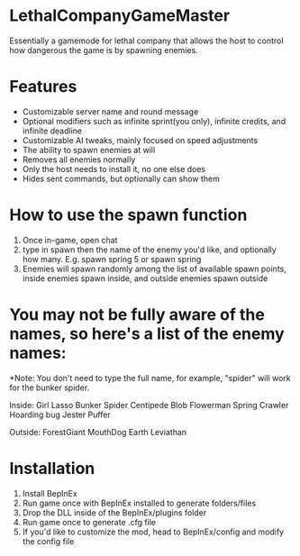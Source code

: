 # LethalCompanyGameMaster
Essentially a gamemode for lethal company that allows the host to control how dangerous the game is by spawning enemies.

# Features
- Customizable server name and round message
- Optional modifiers such as infinite sprint(you only), infinite credits, and infinite deadline
- Customizable AI tweaks, mainly focused on speed adjustments
- The ability to spawn enemies at will
- Removes all enemies normally
- Only the host needs to install it, no one else does
- Hides sent commands, but optionally can show them

# How to use the spawn function
1. Once in-game, open chat
2. type in spawn then the name of the enemy you'd like, and optionally how many. E.g. spawn spring 5 or spawn spring
3. Enemies will spawn randomly among the list of available spawn points, inside enemies spawn inside, and outside enemies spawn outside

# You may not be fully aware of the names, so here's a list of the enemy names:
*Note: You don't need to type the full name, for example, "spider" will work for the bunker spider.

Inside:
Girl
Lasso
Bunker Spider
Centipede
Blob
Flowerman
Spring
Crawler
Hoarding bug
Jester
Puffer

Outside:
ForestGiant
MouthDog
Earth Leviathan

# Installation
1. Install BepInEx
2. Run game once with BepInEx installed to generate folders/files
3. Drop the DLL inside of the BepInEx/plugins folder
4. Run game once to generate .cfg file
5. If you'd like to customize the mod, head to BepInEx/config and modify the config file

